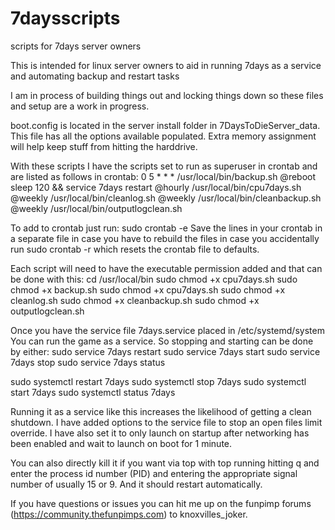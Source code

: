 # 7daysscripts
scripts for 7days server owners

This is intended for linux server owners to aid in running 7days as a service and automating backup and restart tasks

I am in process of building things out and locking things down so these files and setup are a work in progress.

boot.config is located in the server install folder in 7DaysToDieServer_data.  This file has all the options available populated.  Extra memory assignment will help keep stuff from hitting the harddrive.

With these scripts I have the scripts set to run as superuser in crontab and are listed as follows in crontab:
0 5 * * * /usr/local/bin/backup.sh
@reboot sleep 120 && service 7days restart
@hourly /usr/local/bin/cpu7days.sh
@weekly /usr/local/bin/cleanlog.sh
@weekly /usr/local/bin/cleanbackup.sh
@weekly /usr/local/bin/outputlogclean.sh

To add to crontab just run:
sudo crontab -e
Save the lines in your crontab in a separate file in case you have to rebuild the files in case you accidentally run sudo crontab -r which resets the crontab file to defaults.

Each script will need to have the executable permission added and that can be done with this:
cd /usr/local/bin
sudo chmod +x cpu7days.sh
sudo chmod +x backup.sh
sudo chmod +x cpu7days.sh
sudo chmod +x cleanlog.sh
sudo chmod +x cleanbackup.sh
sudo chmod +x outputlogclean.sh

Once you have the service file 7days.service placed in /etc/systemd/system
You can run the game as a service.  So stopping and starting can be done by either:
sudo service 7days restart
sudo service 7days start
sudo service 7days stop
sudo service 7days status

sudo systemctl restart 7days
sudo systemctl stop 7days
sudo systemctl start 7days
sudo systemctl status 7days

Running it as a service like this increases the likelihood of getting a clean shutdown.  I have added options to the service file to stop an open files limit override.  I have also set it to only launch on startup after networking has been enabled and wait to launch on boot for 1 minute.

You can also directly kill it if you want via top with top running hitting q and enter the process id number (PID) and entering the appropriate signal number of usually 15 or 9.  And it should restart automatically.

If you have questions or issues you can hit me up on the funpimp forums (https://community.thefunpimps.com) to knoxvilles_joker.
